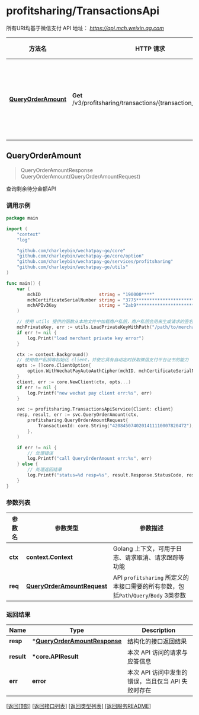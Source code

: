 # profitsharing/TransactionsApi

所有URI均基于微信支付 API 地址： *https://api.mch.weixin.qq.com*

| 方法名                                    | HTTP 请求                                                       | 描述                |
| ----------------------------------------- | --------------------------------------------------------------- | ------------------- |
| [**QueryOrderAmount**](#queryorderamount) | **Get** /v3/profitsharing/transactions/{transaction_id}/amounts | 查询剩余待分金额API |



## QueryOrderAmount

> QueryOrderAmountResponse QueryOrderAmount(QueryOrderAmountRequest)

查询剩余待分金额API



### 调用示例

```go
package main

import (
	"context"
	"log"

	"github.com/charleybin/wechatpay-go/core"
	"github.com/charleybin/wechatpay-go/core/option"
	"github.com/charleybin/wechatpay-go/services/profitsharing"
	"github.com/charleybin/wechatpay-go/utils"
)

func main() {
	var (
		mchID                      string = "190000****"                               // 商户号
		mchCertificateSerialNumber string = "3775************************************" // 商户证书序列号
		mchAPIv3Key                string = "2ab9****************************"         // 商户APIv3密钥
	)

	// 使用 utils 提供的函数从本地文件中加载商户私钥，商户私钥会用来生成请求的签名
	mchPrivateKey, err := utils.LoadPrivateKeyWithPath("/path/to/merchant/apiclient_key.pem")
	if err != nil {
		log.Print("load merchant private key error")
	}

	ctx := context.Background()
	// 使用商户私钥等初始化 client，并使它具有自动定时获取微信支付平台证书的能力
	opts := []core.ClientOption{
		option.WithWechatPayAutoAuthCipher(mchID, mchCertificateSerialNumber, mchPrivateKey, mchAPIv3Key),
	}
	client, err := core.NewClient(ctx, opts...)
	if err != nil {
		log.Printf("new wechat pay client err:%s", err)
	}

	svc := profitsharing.TransactionsApiService{Client: client}
	resp, result, err := svc.QueryOrderAmount(ctx,
		profitsharing.QueryOrderAmountRequest{
			TransactionId: core.String("4208450740201411110007820472"),
		},
	)

	if err != nil {
		// 处理错误
		log.Printf("call QueryOrderAmount err:%s", err)
	} else {
		// 处理返回结果
		log.Printf("status=%d resp=%s", result.Response.StatusCode, resp)
	}
}
```

### 参数列表
| 参数名  | 参数类型                                                  | 参数描述                                                                            |
| ------- | --------------------------------------------------------- | ----------------------------------------------------------------------------------- |
| **ctx** | **context.Context**                                       | Golang 上下文，可用于日志、请求取消、请求跟踪等功能                                 |
| **req** | [**QueryOrderAmountRequest**](QueryOrderAmountRequest.md) | API `profitsharing` 所定义的本接口需要的所有参数，包括`Path`/`Query`/`Body` 3类参数 |

### 返回结果
| Name       | Type                                                          | Description                                        |
| ---------- | ------------------------------------------------------------- | -------------------------------------------------- |
| **resp**   | \*[**QueryOrderAmountResponse**](QueryOrderAmountResponse.md) | 结构化的接口返回结果                               |
| **result** | **\*core.APIResult**                                          | 本次 API 访问的请求与应答信息                      |
| **err**    | **error**                                                     | 本次 API 访问中发生的错误，当且仅当 API 失败时存在 |

[\[返回顶部\]](#profitsharingtransactionsapi)
[\[返回接口列表\]](README.md#接口列表)
[\[返回类型列表\]](README.md#类型列表)
[\[返回服务README\]](README.md)

